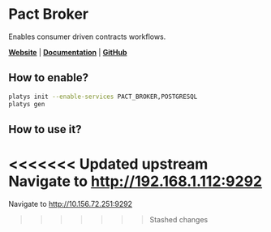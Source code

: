 # Pact Broker

Enables consumer driven contracts workflows.

**[Website](http://pactflow.io/)** | **[Documentation](https://docs.pactflow.io/)** | **[GitHub](https://github.com/pact-foundation/pact_broker)**

## How to enable?

```bash
platys init --enable-services PACT_BROKER,POSTGRESQL
platys gen
```

## How to use it?

<<<<<<< Updated upstream
Navigate to <http://192.168.1.112:9292>
=======
Navigate to <http://10.156.72.251:9292>
>>>>>>> Stashed changes
